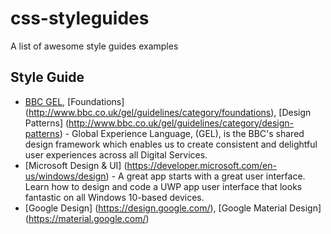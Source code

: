 # css-styleguides
A list of awesome style guides examples 

## Style Guide

* [BBC GEL](http://www.bbc.co.uk/gel), [Foundations] (http://www.bbc.co.uk/gel/guidelines/category/foundations), [Design Patterns] (http://www.bbc.co.uk/gel/guidelines/category/design-patterns) - Global Experience Language, (GEL), is the BBC's shared design framework which enables us to create consistent and delightful user experiences across all Digital Services.
* [Microsoft Design & UI] (https://developer.microsoft.com/en-us/windows/design) - A great app starts with a great user interface. Learn how to design and code a UWP app user interface that looks fantastic on all Windows 10-based devices. 
* [Google Design] (https://design.google.com/), [Google Material Design] (https://material.google.com/)
